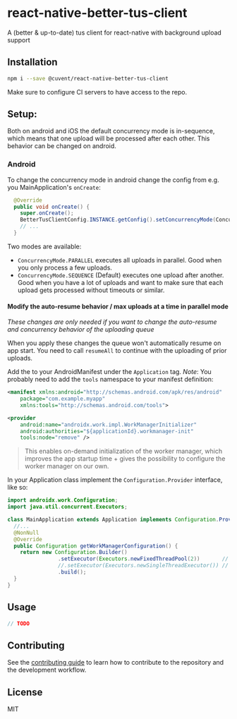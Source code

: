 # react-native-better-tus-client

A (better & up-to-date) tus client for react-native with background upload support

## Installation

```sh
npm i --save @cuvent/react-native-better-tus-client
```

Make sure to configure CI servers to have access to the repo.

## Setup:

Both on android and iOS the default concurrency mode is in-sequence, which means that one upload
will be processed after each other. This behavior can be changed on android.

### Android

To change the concurrency mode in android change the config from e.g. you MainApplication's `onCreate`:

```java
  @Override
  public void onCreate() {
    super.onCreate();
    BetterTusClientConfig.INSTANCE.getConfig().setConcurrencyMode(ConcurrencyMode.PARALLEL);
    // ...
  }
```

Two modes are available:

- `ConcurrencyMode.PARALLEL` executes all uploads in parallel. Good when you only process a few uploads.
- `ConcurrencyMode.SEQUENCE` (Default) executes one upload after another. Good when you have a lot of uploads
  and want to make sure that each upload gets processed without timeouts or similar.

#### Modify the auto-resume behavior / max uploads at a time in parallel mode

_These changes are only needed if you want to change the auto-resume and concurrency behavior of the uploading queue_

When you apply these changes the queue won't automatically resume on app start. You need to call
`resumeAll` to continue with the uploading of prior uploads.

Add the to your AndroidManifest under the `Application` tag. _Note_: You probably need to add the `tools`
namespace to your manifest definition:

```xml
<manifest xmlns:android="http://schemas.android.com/apk/res/android"
    package="com.example.myapp"
    xmlns:tools="http://schemas.android.com/tools">
```

```xml
<provider
    android:name="androidx.work.impl.WorkManagerInitializer"
    android:authorities="${applicationId}.workmanager-init"
    tools:node="remove" />
```

> This enables on-demand initialization of the worker manager, which improves the app startup time + gives
> the possibility to configure the worker manager on our own.

In your Application class implement the `Configuration.Provider` interface, like so:

```java
import androidx.work.Configuration;
import java.util.concurrent.Executors;

class MainApplication extends Application implements Configuration.Provider {
  //...
  @NonNull
  @Override
  public Configuration getWorkManagerConfiguration() {
    return new Configuration.Builder()
                .setExecutor(Executors.newFixedThreadPool(2))       // you can set here the number of concurrent worker (= uploads per time)
                //.setExecutor(Executors.newSingleThreadExecutor()) // use this to have a sequential upload queue --> use concurrencyMode SEQUENCE for this!
                .build();
  }
}

```

## Usage

```js
// TODO
```

## Contributing

See the [contributing guide](CONTRIBUTING.md) to learn how to contribute to the repository and the development workflow.

## License

MIT
